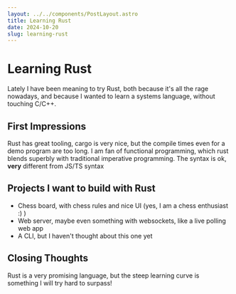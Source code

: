 ```yaml
---
layout: ../../components/PostLayout.astro
title: Learning Rust
date: 2024-10-20
slug: learning-rust
---
```

# Learning Rust

Lately I have been meaning to try Rust, both because it's all the rage nowadays, and because I wanted to learn a systems language, without touching C/C++.

## First Impressions

Rust has great tooling, cargo is very nice, but the compile times even for a demo program are too long. I am fan of functional programming, which rust blends superbly with traditional imperative programming. The syntax is ok, **very** different from JS/TS syntax

## Projects I want to build with Rust

- Chess board, with chess rules and nice UI (yes, I am a chess enthusiast :) )
- Web server, maybe even something with websockets, like a live polling web app
- A CLI, but I haven't thought about this one yet

## Closing Thoughts

Rust is a very promising language, but the steep learning curve is something I will try hard to surpass!
